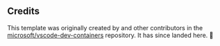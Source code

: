<!-- markdownlint-disable MD041 -->

## Credits

This template was originally created by and other contributors in the
[microsoft/vscode-dev-containers] repository. It has since landed here. 🌠

<!-- prettier-ignore-start -->
[microsoft/vscode-dev-containers]: https://github.com/microsoft/vscode-dev-containers#readme
<!-- prettier-ignore-end -->
